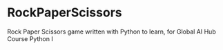 # RockPaperScissors

Rock Paper Scissors game written with Python to learn, for Global AI Hub Course Python I
